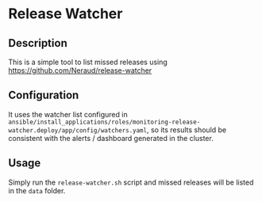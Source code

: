 
# Release Watcher

## Description

This is a simple tool to list missed releases using <https://github.com/Neraud/release-watcher>

## Configuration

It uses the watcher list configured in `ansible/install_applications/roles/monitoring-release-watcher.deploy/app/config/watchers.yaml`, so its results should be consistent with the alerts / dashboard generated in the cluster.

## Usage

Simply run the `release-watcher.sh` script and missed releases will be listed in the `data` folder.
